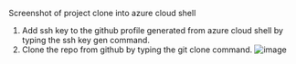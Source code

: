 Screenshot of project clone into azure cloud shell
1) Add ssh key to the github profile generated from azure cloud shell by typing the ssh key gen command.
2) Clone the repo from github by typing the git clone command.
![image](https://user-images.githubusercontent.com/80934027/235410185-4101e164-f9dd-4ff2-8c5e-232b24c8c29d.png)

